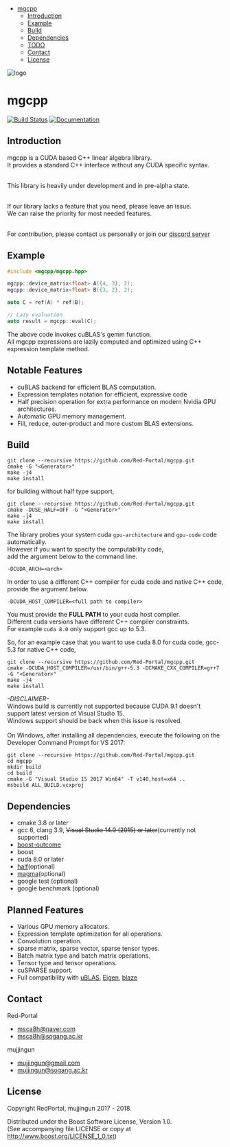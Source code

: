 - [mgcpp](#org8251436)
  - [Introduction](#org9dd78d2)
  - [Example](#orga8a25a1)
  - [Build](#org0bb6aa9)
  - [Dependencies](#orgd700710)
  - [TODO](#org6fefac1)
  - [Contact](#orgb25347e)
  - [License](#org9d65126)


<a id="org8251436"></a>

![logo](https://github.com/MGfoundation/mgcpp/blob/master/docs/logo.png)

# mgcpp
[![Build Status](https://travis-ci.org/MGfoundation/mgcpp.svg?branch=master)](https://travis-ci.org/MGfoundation/mgcpp)
[![Documentation](https://codedocs.xyz/MGfoundation/mgcpp.svg)](https://codedocs.xyz/MGfoundation/mgcpp/)

<a id="org9dd78d2"></a>

## Introduction

mgcpp is a CUDA based C++ linear algebra library. <br />
It provides a standard C++ interface without any CUDA specific syntax. <br /> <br />

This library is heavily under development and in pre-alpha state.<br /> <br />

If our library lacks a feature that you need, please leave an issue. <br />
We can raise the priority for most needed features. <br /> <br />

For contribution, please contact us personally or join our [discord server](https://discord.gg/k5bxQT) <br />

<a id="orga8a25a1"></a>

## Example

```C++
#include <mgcpp/mgcpp.hpp>

mgcpp::device_matrix<float> A({4, 3}, 2);
mgcpp::device_matrix<float> B({3, 2}, 2);

auto C = ref(A) * ref(B);

// Lazy evaluation
auto result = mgcpp::eval(C);

```

The above code invokes cuBLAS's gemm function. <br />
All mgcpp expressions are lazily computed and optimized using C++ expression template method.


<a id="org0bb6aa9"></a>

## Notable Features

- cuBLAS backend for efficient BLAS computation.
- Expression templates notation for efficient, expressive code
- Half precision operation for extra performance on modern Nvidia GPU architectures.
- Automatic GPU memory management.
- Fill, reduce, outer-product and more custom BLAS extensions.

## Build

```shell
git clone --recursive https://github.com/Red-Portal/mgcpp.git
cmake -G "<Generator>"
make -j4
make install
```

for building without half type support,

```shell
git clone --recursive https://github.com/Red-Portal/mgcpp.git
cmake -DUSE_HALF=OFF -G "<Generator>"
make -j4
make install
```

The library probes your system cuda ```gpu-architecture``` and ```gpu-code``` code automatically. <br />
However if you want to specify the computability code, <br />
add the argument below to the command line. 

``` shell
-DCUDA_ARCH=<arch>
```

In order to use a different C++ compiler for cuda code and native C++ code, <br />
provide the argument below.

``` shell
-DCUDA_HOST_COMPILER=<full path to compiler>
```

You must provide the __FULL PATH__ to your cuda host compiler. <br />
Different cuda versions have different C++ compiler constraints. <br />
For example ```cuda 8.0``` only support gcc up to 5.3.

So, for an example case that you want to use cuda 8.0 for cuda code, gcc-5.3 for native C++ code,

```shell
git clone --recursive https://github.com/Red-Portal/mgcpp.git
cmake -DCUDA_HOST_COMPILER=/usr/bin/g++-5.3 -DCMAKE_CXX_COMPILER=g++7 -G "<Generator>"
make -j4
make install
```


*-DISCLAIMER-* <br />
Windows build is currently not supported because CUDA 9.1 doesn't support latest version of Visual Studio 15. <br />
Windows support should be back when this issue is resolved. <br /> <br />
On Windows, after installing all dependencies, execute the following on the Developer Command Prompt for VS 2017:

```shell
git clone --recursive https://github.com/Red-Portal/mgcpp.git
cd mgcpp
mkdir build
cd build
cmake -G "Visual Studio 15 2017 Win64" -T v140,host=x64 ..
msbuild ALL_BUILD.vcxproj
```

<a id="orgd700710"></a>

## Dependencies

-   cmake 3.8 or later
-   gcc 6, clang 3.9, ~~Visual Studio 14.0 (2015) or later~~(currently not supported)
-   [boost-outcome](https://github.com/ned14/boost-outcome)
-   boost
-   cuda 8.0 or later
-   [half](http://half.sourceforge.net/index.html)(optional)
-   [magma](http://icl.cs.utk.edu/magma/)(optional)
-   google test (optional)
-   google benchmark (optional)


<a id="org6fefac1"></a>

## Planned Features

- Various GPU memory allocators.
- Expression template optimization for all operations.
- Convolution operation.
- sparse matrix, sparse vector, sparse tensor types.
- Batch matrix type and batch matrix operations.
- Tensor type and tensor operations.
- cuSPARSE support.
- Full compatibility with [uBLAS](http://www.boost.org/doc/libs/1_59_0/libs/numeric/ublas/doc/), [Eigen](http://eigen.tuxfamily.org/index.php?title=Main_Page), [blaze](https://bitbucket.org/blaze-lib/blaze)


<a id="orgb25347e"></a>

## Contact

Red-Portal
-   msca8h@naver.com
-   msca8h@sogang.ac.kr

mujjingun
-   mujjingun@gmail.com
-   mujjingun@sogang.ac.kr


<a id="org9d65126"></a>

## License

Copyright RedPortal, mujjingun 2017 - 2018.

Distributed under the Boost Software License, Version 1.0. <br />
(See accompanying file LICENSE or copy at <http://www.boost.org/LICENSE_1_0.txt>)
